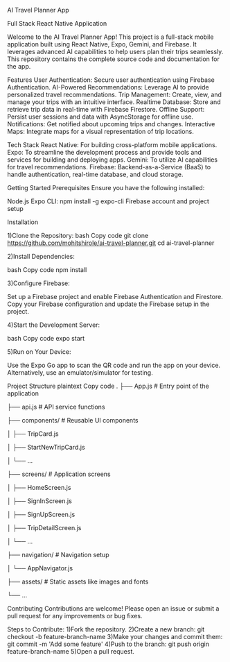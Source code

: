 AI Travel Planner App


Full Stack React Native Application


Welcome to the AI Travel Planner App! This project is a full-stack mobile application built using React Native, Expo, Gemini, and Firebase. It leverages advanced AI capabilities to help users plan their trips seamlessly. This repository contains the complete source code and documentation for the app.

Features
User Authentication: Secure user authentication using Firebase Authentication.
AI-Powered Recommendations: Leverage AI to provide personalized travel recommendations.
Trip Management: Create, view, and manage your trips with an intuitive interface.
Realtime Database: Store and retrieve trip data in real-time with Firebase Firestore.
Offline Support: Persist user sessions and data with AsyncStorage for offline use.
Notifications: Get notified about upcoming trips and changes.
Interactive Maps: Integrate maps for a visual representation of trip locations.




Tech Stack
React Native: For building cross-platform mobile applications.
Expo: To streamline the development process and provide tools and services for building and deploying apps.
Gemini: To utilize AI capabilities for travel recommendations.
Firebase: Backend-as-a-Service (BaaS) to handle authentication, real-time database, and cloud storage.




Getting Started
Prerequisites
Ensure you have the following installed:

Node.js
Expo CLI: npm install -g expo-cli
Firebase account and project setup


Installation


1)Clone the Repository:
bash
Copy code
git clone https://github.com/mohitshirole/ai-travel-planner.git
cd ai-travel-planner


2)Install Dependencies:

bash
Copy code
npm install


3)Configure Firebase:

Set up a Firebase project and enable Firebase Authentication and Firestore.
Copy your Firebase configuration and update the Firebase setup in the project.


4)Start the Development Server:

bash
Copy code
expo start



5)Run on Your Device:

Use the Expo Go app to scan the QR code and run the app on your device.
Alternatively, use an emulator/simulator for testing.








Project Structure
plaintext
Copy code
.
├── App.js                  # Entry point of the application


├── api.js                  # API service functions


├── components/             # Reusable UI components


│   ├── TripCard.js


│   ├── StartNewTripCard.js


│   └── ...


├── screens/                # Application screens


│   ├── HomeScreen.js


│   ├── SignInScreen.js


│   ├── SignUpScreen.js


│   ├── TripDetailScreen.js


│   └── ...


├── navigation/             # Navigation setup


│   └── AppNavigator.js


├── assets/                 # Static assets like images and fonts


└── ...




Contributing
Contributions are welcome! Please open an issue or submit a pull request for any improvements or bug fixes.





Steps to Contribute:
1)Fork the repository.
2)Create a new branch: git checkout -b feature-branch-name
3)Make your changes and commit them: git commit -m 'Add some feature'
4)Push to the branch: git push origin feature-branch-name
5)Open a pull request.
